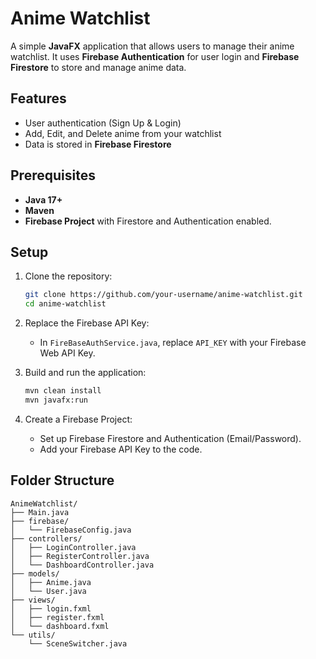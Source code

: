 # Anime Watchlist

A simple **JavaFX** application that allows users to manage their anime watchlist. It uses **Firebase Authentication** for user login and **Firebase Firestore** to store and manage anime data.

## Features

- User authentication (Sign Up & Login)
- Add, Edit, and Delete anime from your watchlist
- Data is stored in **Firebase Firestore**

## Prerequisites

- **Java 17+**
- **Maven**
- **Firebase Project** with Firestore and Authentication enabled.

## Setup

1. Clone the repository:

    ```bash
    git clone https://github.com/your-username/anime-watchlist.git
    cd anime-watchlist
    ```

2. Replace the Firebase API Key:
   - In `FireBaseAuthService.java`, replace `API_KEY` with your Firebase Web API Key.

3. Build and run the application:

    ```bash
    mvn clean install
    mvn javafx:run
    ```

4. Create a Firebase Project:
   - Set up Firebase Firestore and Authentication (Email/Password).
   - Add your Firebase API Key to the code.

## Folder Structure

```text
AnimeWatchlist/
├── Main.java
├── firebase/
│   └── FirebaseConfig.java
├── controllers/
│   ├── LoginController.java
│   ├── RegisterController.java
│   └── DashboardController.java
├── models/
│   ├── Anime.java
│   └── User.java
├── views/
│   ├── login.fxml
│   ├── register.fxml
│   └── dashboard.fxml
└── utils/
    └── SceneSwitcher.java
